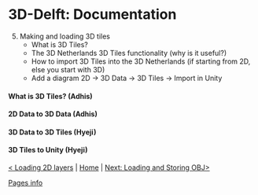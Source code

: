 # 3D-Delft: Documentation 

5. Making and loading 3D tiles
    - What is 3D Tiles?
    - The 3D Netherlands 3D Tiles functionality (why is it useful?)
    - How to import 3D Tiles into the 3D Netherlands (if starting from 2D, else you start with 3D)
    - Add a diagram 2D -> 3D Data -> 3D Tiles -> Import in Unity

#### What is 3D Tiles? (Adhis)
#### 2D Data to 3D Data (Adhis)
#### 3D Data to 3D Tiles (Hyeji)
#### 3D Tiles to Unity (Hyeji)



[< Loading 2D layers](./loading-2D-layers.md) | [Home](./index.md) | [Next: Loading and Storing OBJ>](./loading-obj.md)

[Pages info](./pages/example/pages.md)